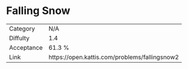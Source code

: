 # Falling Snow

<table>
    <tr>
        <td>Category</td>
        <td>N/A</td>
    </tr>
    <tr>
        <td>Diffulty</td>
        <td>1.4</td>
    </tr>
    <tr>
        <td>Acceptance</td>
        <td>61.3 %</td>
    </tr>
    <tr>
        <td>Link</td>
        <td>https://open.kattis.com/problems/fallingsnow2</td>
    </tr>
</table>